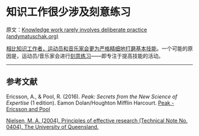 # 知识工作很少涉及刻意练习

原文：[Knowledge work rarely involves deliberate practice (andymatuschak.org)](https://notes.andymatuschak.org/z5BMvN7tZr8wxZdfFHgjvV9Em5HzXPCboardR)

[相比知识工作者，运动员和音乐家会更为严格精细地打磨基本技能](https://notes.andymatuschak.org/z4qhD8UwNAmJDdJUC36BUGp5PEUfgfzZXvkhB)。一个可能的原因是，运动员/音乐家会进行[刻意练习](https://notes.andymatuschak.org/z2duRd5eisRomSgxr88Semkgs15pgMRVVR5C)——即专注于提高技能的活动。

------

## 参考文献

Ericsson, A., & Pool, R. (2016). *Peak: Secrets from the New Science of Expertise* (1 edition). Eamon Dolan/Houghton Mifflin Harcourt. [Peak - Ericsson and Pool](https://notes.andymatuschak.org/z6Sx5DSLp1Jdt4wqvN36Xvregj6mQnCnFopmy)

[Nielsen, M. A. (2004). Principles of effective research (Technical Note No. 0404). The University of Queensland.](https://notes.andymatuschak.org/z2Zh745BsDC3CbVwCbm2aRvaVfqBR6KUpxXE)